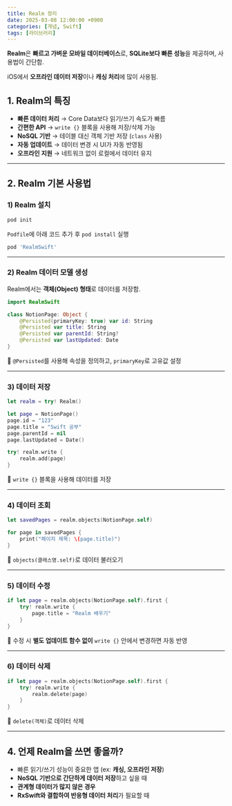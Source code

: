 ```yaml
---
title: Realm 정리
date: 2025-03-08 12:00:00 +0900
categories: [개념, Swift]
tags: [라이브러리]
---
```


**Realm**은 **빠르고 가벼운 모바일 데이터베이스**로, **SQLite보다 빠른 성능**을 제공하며, 사용법이 간단함.

iOS에서 **오프라인 데이터 저장**이나 **캐싱 처리**에 많이 사용됨.

## **1. Realm의 특징**

- **빠른 데이터 처리** → Core Data보다 읽기/쓰기 속도가 빠름
- **간편한 API** → `write {}` 블록을 사용해 저장/삭제 가능
- **NoSQL 기반** → 테이블 대신 객체 기반 저장 (`class` 사용)
- **자동 업데이트** → 데이터 변경 시 UI가 자동 반영됨
- **오프라인 지원** → 네트워크 없이 로컬에서 데이터 유지

---

## **2. Realm 기본 사용법**

### **1) Realm 설치**

```bash
pod init
```

`Podfile`에 아래 코드 추가 후 `pod install` 실행

```ruby
pod 'RealmSwift'
```

---

### **2) Realm 데이터 모델 생성**

Realm에서는 **객체(Object) 형태**로 데이터를 저장함.

```swift
import RealmSwift

class NotionPage: Object {
    @Persisted(primaryKey: true) var id: String
    @Persisted var title: String
    @Persisted var parentId: String?
    @Persisted var lastUpdated: Date
}
```

📌 `@Persisted`를 사용해 속성을 정의하고, `primaryKey`로 고유값 설정

---

### **3) 데이터 저장**

```swift
let realm = try! Realm()

let page = NotionPage()
page.id = "123"
page.title = "Swift 공부"
page.parentId = nil
page.lastUpdated = Date()

try! realm.write {
    realm.add(page)
}
```

📌 `write {}` 블록을 사용해 데이터를 저장

---

### **4) 데이터 조회**

```swift
let savedPages = realm.objects(NotionPage.self)

for page in savedPages {
    print("페이지 제목: \(page.title)")
}

```

📌 `objects(클래스명.self)`로 데이터 불러오기

---

### **5) 데이터 수정**

```swift
if let page = realm.objects(NotionPage.self).first {
    try! realm.write {
        page.title = "Realm 배우기"
    }
}

```

📌 수정 시 **별도 업데이트 함수 없이** `write {}` 안에서 변경하면 자동 반영

---

### **6) 데이터 삭제**

```swift
if let page = realm.objects(NotionPage.self).first {
    try! realm.write {
        realm.delete(page)
    }
}
```

📌 `delete(객체)`로 데이터 삭제

---

## **4. 언제 Realm을 쓰면 좋을까?**

- 빠른 읽기/쓰기 성능이 중요한 앱 (ex: **캐싱, 오프라인 저장**)
- **NoSQL 기반으로 간단하게 데이터 저장**하고 싶을 때
- **관계형 데이터가 많지 않은 경우**
- **RxSwift와 결합하여 반응형 데이터 처리**가 필요할 때
